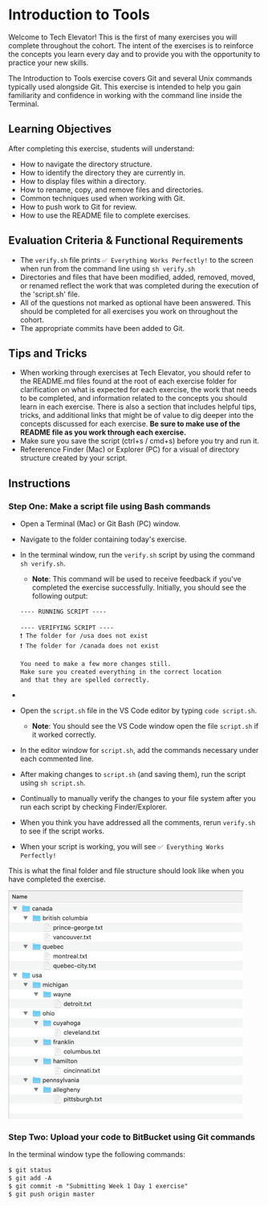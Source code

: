 # Introduction to Tools

Welcome to Tech Elevator! This is the first of many exercises you will complete throughout the cohort. The intent of the exercises is to reinforce the concepts you learn every day and to provide you with the opportunity to practice your new skills.

The Introduction to Tools exercise covers Git and several Unix commands typically used alongside Git. This exercise is intended to help you gain familiarity and confidence in working with the command line inside the Terminal.

## Learning Objectives

After completing this exercise, students will understand:

- How to navigate the directory structure.
- How to identify the directory they are currently in.
- How to display files within a directory.
- How to rename, copy, and remove files and directories.
- Common techniques used when working with Git.
- How to push work to Git for review.
- How to use the README file to complete exercises.

## Evaluation Criteria & Functional Requirements

- The `verify.sh` file prints `✅ Everything Works Perfectly!` to the screen when run from the command line using `sh verify.sh`
- Directories and files that have been modified, added, removed, moved, or renamed reflect the work that was completed during the execution of the 'script.sh' file.
- All of the questions not marked as optional have been answered. This should be completed for all exercises you work on throughout the cohort.
- The appropriate commits have been added to Git.

## Tips and Tricks

- When working through exercises at Tech Elevator, you should refer to the README.md files found at the root of each exercise folder for clarification on what is expected for each exercise, the work that needs to be completed, and information related to the concepts you should learn in each exercise. There is also a section that includes helpful tips, tricks, and additional links that might be of value to dig deeper into the concepts discussed for each exercise. **Be sure to make use of the README file as you work through each exercise.**
- Make sure you save the script (ctrl+s / cmd+s) before you try and run it.
- Refererence Finder (Mac) or Explorer (PC) for a visual of directory structure created by your script.

## Instructions

### Step One: Make a script file using Bash commands

- Open a Terminal (Mac) or Git Bash (PC) window.
- Navigate to the folder containing today's exercise.
- In the terminal window, run the `verify.sh` script by using the command `sh verify.sh`. 
    - **Note**: This command will be used to receive feedback if you've completed the exercise successfully. Initially, you should see the following output:

    ```
    ---- RUNNING SCRIPT ----

    ---- VERIFYING SCRIPT ----
    ❗️ The folder for /usa does not exist
    ❗️ The folder for /canada does not exist

    You need to make a few more changes still.
    Make sure you created everything in the correct location
    and that they are spelled correctly.
    ```
- 
- Open the `script.sh` file in the VS Code editor by typing `code script.sh`. 
    - **Note**: You should see the VS Code window open the file `script.sh` if it worked correctly.
- In the editor window for `script.sh`, add the commands necessary under each commented line.
- After making changes to `script.sh` (and saving them), run the script using `sh script.sh`.
- Continually to manually verify the changes to your file system after you run each script by checking Finder/Explorer.
- When you think you have addressed all the comments, rerun `verify.sh` to see if the script works.
- When your script is working, you will see `✅ Everything Works Perfectly!`

This is what the final folder and file structure should look like when you have completed the exercise.

![Playground Folder Tree](playground_folder_tree.png)


### Step Two: Upload your code to BitBucket using Git commands

In the terminal window type the following commands:

```
$ git status
$ git add -A
$ git commit -m "Submitting Week 1 Day 1 exercise"
$ git push origin master
```